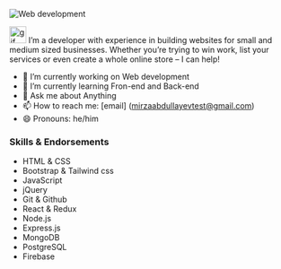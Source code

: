 ![Web development](https://user-images.githubusercontent.com/99081177/154680447-9552a99b-90be-4b53-99d6-fd810d1f60e4.jpg)

<!-- ![Hi](https://user-images.githubusercontent.com/99081177/154681249-5fc285a4-8c81-4998-b157-d96f46d57028.gif) -->
<img src="https://user-images.githubusercontent.com/99081177/154681249-5fc285a4-8c81-4998-b157-d96f46d57028.gif" alt="gif" width="30">
I’m a developer with experience in building websites for small and medium sized businesses. Whether you’re trying to win work, list your services or even create a whole online store – I can help!

- 🔭 I’m currently working on Web development
- 🌱 I’m currently learning Fron-end and Back-end
- 💬 Ask me about Anything
- 📫 How to reach me: [email] (mirzaabdullayevtest@gmail.com)
- 😄 Pronouns: he/him

### Skills & Endorsements

<ul>
  <li>HTML & CSS</li>
  <li>Bootstrap & Tailwind css</li>
  <li>JavaScript</li>
  <li>jQuery</li>
  <li>Git & Github</li>
  <li>React & Redux</li>
  <li>Node.js</li>
  <li>Express.js</li>
  <li>MongoDB</li>
  <li>PostgreSQL</li>
  <li>Firebase</li>
</ul>
